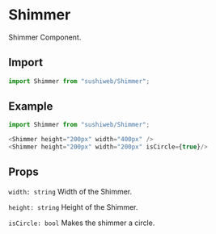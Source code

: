 # Shimmer

Shimmer Component.

## Import

```js
import Shimmer from "sushiweb/Shimmer";
```

## Example

```js
import Shimmer from "sushiweb/Shimmer";

<Shimmer height="200px" width="400px" />
<Shimmer height="200px" width="200px" isCircle={true}/>
```

## Props

`width: string` Width of the Shimmer.

`height: string` Height of the Shimmer.

`isCircle: bool` Makes the shimmer a circle.

<!-- STORY -->
